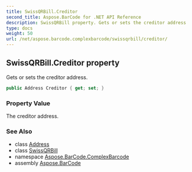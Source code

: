```yaml
---
title: SwissQRBill.Creditor
second_title: Aspose.BarCode for .NET API Reference
description: SwissQRBill property. Gets or sets the creditor address
type: docs
weight: 50
url: /net/aspose.barcode.complexbarcode/swissqrbill/creditor/
---
```

## SwissQRBill.Creditor property

Gets or sets the creditor address.

```csharp
public Address Creditor { get; set; }
```

### Property Value

The creditor address.

### See Also

* class [Address](../../address/)
* class [SwissQRBill](../)
* namespace [Aspose.BarCode.ComplexBarcode](../../swissqrbill/)
* assembly [Aspose.BarCode](../../../)


